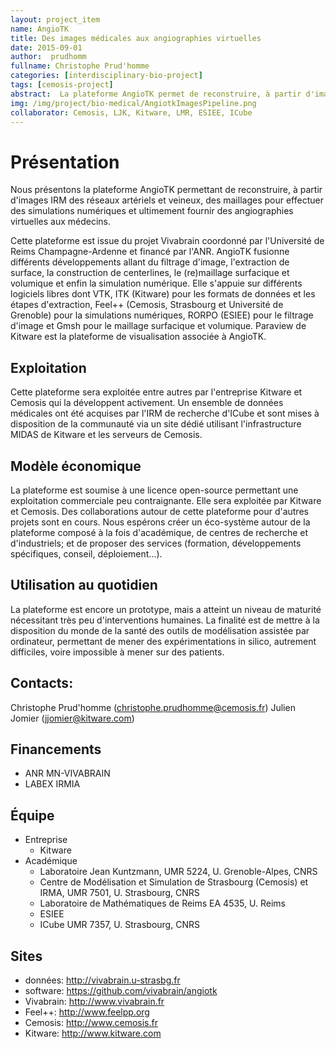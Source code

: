 ```yaml
---
layout: project_item
name: AngioTK
title: Des images médicales aux angiographies virtuelles
date: 2015-09-01
author:  prudhomm
fullname: Christophe Prud'homme
categories: [interdisciplinary-bio-project]
tags: [cemosis-project]
abstract:  La plateforme AngioTK permet de reconstruire, à partir d'images IRM des réseaux artériels et veineux, des maillages pour effectuer des simulations numériques et ultimement fournir des angiographies virtuelles aux médecins.
img: /img/project/bio-medical/AngiotkImagesPipeline.png
collaborator: Cemosis, LJK, Kitware, LMR, ESIEE, ICube
---
```


# Présentation

Nous présentons la plateforme AngioTK permettant de reconstruire, à partir d'images IRM des réseaux artériels et veineux, des maillages pour effectuer des simulations numériques et ultimement fournir des angiographies virtuelles aux médecins.

Cette plateforme est issue du projet Vivabrain coordonné par l'Université de Reims Champagne-Ardenne et financé par l'ANR. AngioTK fusionne différents développements allant du filtrage d'image, l'extraction de surface, la construction de centerlines, le (re)maillage surfacique et volumique et enfin la simulation numérique. Elle s'appuie sur différents logiciels libres dont VTK, ITK (Kitware) pour les formats de données et les étapes d'extraction, Feel++ (Cemosis, Strasbourg et Université de Grenoble) pour la simulations numériques, RORPO (ESIEE) pour le filtrage d'image et Gmsh pour le maillage surfacique et volumique. Paraview de Kitware est la plateforme de visualisation associée à AngioTK.

## Exploitation

Cette plateforme sera exploitée entre autres par l'entreprise Kitware et Cemosis qui la développent activement. Un ensemble de données médicales ont été acquises par l'IRM de recherche d'ICube et sont mises à disposition de la communauté via un site dédié utilisant l'infrastructure MIDAS de Kitware et les serveurs de Cemosis.

## Modèle économique

La plateforme est soumise à une licence open-source permettant une exploitation commerciale peu contraignante. Elle sera exploitée par Kitware et Cemosis. Des collaborations autour de cette plateforme pour d'autres projets sont en cours. Nous espérons créer un éco-système autour de la plateforme composé à la fois d'académique,  de centres de recherche et d'industriels; et de proposer des services (formation, développements spécifiques, conseil, déploiement...).

## Utilisation au quotidien

La plateforme est encore un prototype, mais a atteint un niveau de maturité nécessitant très peu d'interventions humaines. La finalité est de mettre à la disposition du monde de la santé des outils de modélisation assistée par ordinateur, permettant de mener des expérimentations in silico, autrement difficiles, voire impossible à mener sur des patients.

## Contacts:
Christophe Prud'homme (christophe.prudhomme@cemosis.fr)
Julien Jomier (jjomier@kitware.com)

## Financements

 - ANR MN-VIVABRAIN
 - LABEX IRMIA

## Équipe

 - Entreprise
   - Kitware
 - Académique
   - Laboratoire Jean Kuntzmann, UMR 5224, U. Grenoble-Alpes, CNRS
   - Centre de Modélisation et Simulation de Strasbourg (Cemosis) et IRMA, UMR 7501, U. Strasbourg, CNRS
   - Laboratoire de Mathématiques de Reims EA 4535, U. Reims
   - ESIEE
   - ICube UMR 7357, U. Strasbourg, CNRS

## Sites
 - données: http://vivabrain.u-strasbg.fr
 - software: https://github.com/vivabrain/angiotk
 - Vivabrain: http://www.vivabrain.fr
 - Feel++: http://www.feelpp.org
 - Cemosis: http://www.cemosis.fr
 - Kitware: http://www.kitware.com

